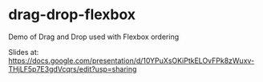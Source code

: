 # drag-drop-flexbox
Demo of Drag and Drop used with Flexbox ordering

Slides at: https://docs.google.com/presentation/d/10YPuXsOKiPtkELOvFPk8zWuxv-THjLF5p7E3gdVcqrs/edit?usp=sharing
